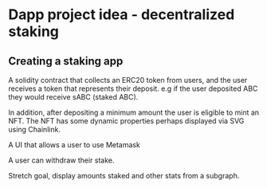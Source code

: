 # Dapp project idea - decentralized staking

## Creating a staking app

A solidity contract that collects an ERC20 token from users, and the user receives a token that represents their deposit. e.g if the user deposited ABC they would receive sABC (staked ABC).

In addition, after depositing a minimum amount the user is eligible to mint an NFT. The NFT has some dynamic properties perhaps displayed via SVG using Chainlink.

A UI that allows a user to use Metamask

A user can withdraw their stake.

Stretch goal, display amounts staked and other stats from a subgraph.
